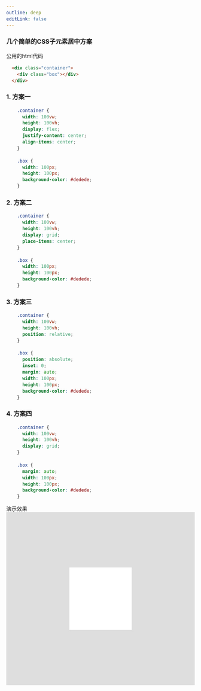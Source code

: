```yaml
---
outline: deep
editLink: false
---
```


### 几个简单的CSS子元素居中方案

公用的html代码
``` html
  <div class="container">
    <div class="box"></div>
  </div>
```

### 1. 方案一
```css
    .container {
      width: 100vw;
      height: 100vh;
      display: flex;
      justify-content: center;
      align-items: center;
    }

    .box {
      width: 100px;
      height: 100px;
      background-color: #dedede;
    }
```

### 2. 方案二
```css
    .container {
      width: 100vw;
      height: 100vh;
      display: grid;
      place-items: center;
    }

    .box {
      width: 100px;
      height: 100px;
      background-color: #dedede;
    } 
```

### 3. 方案三
```css
    .container {
      width: 100vw;
      height: 100vh;
      position: relative;
    }

    .box {
      position: absolute;
      inset: 0;
      margin: auto;
      width: 100px;
      height: 100px;
      background-color: #dedede;
    }
```

### 4. 方案四
```css
    .container {
      width: 100vw;
      height: 100vh;
      display: grid;
    }

    .box {
      margin: auto;
      width: 100px;
      height: 100px;
      background-color: #dedede;
    }
```

演示效果
![子元素居中对齐效果截图](/frontend/index/css/center.jpg)
